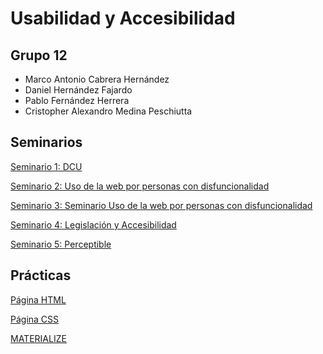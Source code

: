 # Usabilidad y Accesibilidad
## Grupo 12
- Marco Antonio Cabrera Hernández
- Daniel Hernández Fajardo
- Pablo Fernández Herrera
- Cristopher Alexandro Medina Peschiutta

## Seminarios
[Seminario 1: DCU](https://github.com/alu0101320489/UyA/blob/main/Seminario%20DCU/README.md)

[Seminario 2: Uso de la web por personas con disfuncionalidad](https://github.com/alu0101320489/UyA/blob/main/Seminario%20Uso%20de%20la%20web%20por%20personas%20con%20disfuncionalidad/README.md)

[Seminario 3: Seminario Uso de la web por personas con disfuncionalidad](https://github.com/alu0101320489/UyA/tree/main/Seminario%20Uso%20de%20la%20web%20por%20personas%20con%20disfuncionalidad)

[Seminario 4: Legislación y Accesibilidad](https://github.com/alu0101320489/UyA/tree/main/Seminario%20Legislaci%C3%B3n%20y%20Accesibilidad)

[Seminario 5: Perceptible](https://github.com/alu0101320489/UyA/tree/main/Seminario%20Perceptible)

## Prácticas
[Página HTML](https://github.com/alu0101320489/UyA/tree/main/Proyecto)

[Página CSS](https://github.com/alu0101320489/UyA/tree/main/CSS)

[MATERIALIZE](https://github.com/alu0101320489/UyA/tree/main/MATERIALIZE)